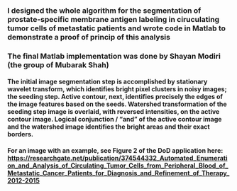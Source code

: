 ### I designed the whole algorithm for the segmentation of prostate-specific membrane antigen labeling in ciruculating tumor cells of metastatic patients and wrote code in Matlab to demonstrate a proof of princip of this analysis 

### The final Matlab implementation was done by Shayan Modiri (the group of Mubarak Shah)

#### The initial image segmentation step is accomplished by stationary wavelet transform, which identifies bright pixel clusters in noisy images; the seeding step. Active contour, next, identifies precisely the edges of the image features based on the seeds. Watershed transformation of the seeding step image is overlaid, with reversed intensities, on the active contour image. Logical conjunction / “and” of the active contour image and the watershed image identifies the bright areas and their exact borders.  

#### For an image with an example, see Figure 2 of the DoD application here: https://researchgate.net/publication/374544332_Automated_Enumeration_and_Analysis_of_Circulating_Tumor_Cells_from_Peripheral_Blood_of_Metastatic_Cancer_Patients_for_Diagnosis_and_Refinement_of_Therapy_2012-2015
